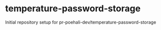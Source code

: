 # temperature-password-storage

Initial repository setup for pr-poehali-dev/temperature-password-storage
